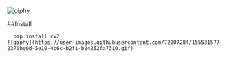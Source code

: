 ![giphy](https://user-images.githubusercontent.com/72007284/155531577-2370be0d-5e10-4b6c-b2f1-b24252fa7310.gif)

##Install 
```
  pip install cv2
![giphy](https://user-images.githubusercontent.com/72007284/155531577-2370be0d-5e10-4b6c-b2f1-b24252fa7310.gif)
